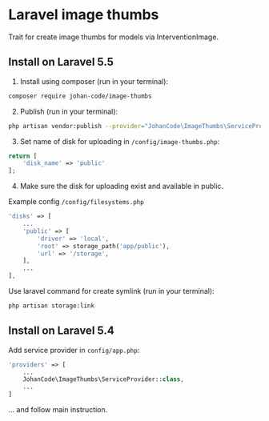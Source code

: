# Laravel image thumbs


Trait for create image thumbs for models via InterventionImage.


## Install on Laravel 5.5

1) Install using composer (run in your terminal):

```bash
composer require johan-code/image-thumbs
```

2) Publish (run in your terminal):

```bash
php artisan vendor:publish --provider="JohanCode\ImageThumbs\ServiceProvider"
```

3) Set name of disk for uploading in `/config/image-thumbs.php`:
 ```php
 return [
     'disk_name' => 'public'
 ];
 ```
 
4) Make sure the disk for uploading exist and available in public.

Example config `/config/filesystems.php`
```php
'disks' => [
    ...
    'public' => [
        'driver' => 'local',
        'root' => storage_path('app/public'),
        'url' => '/storage',
    ],
    ...
],
```

Use laravel command for create symlink (run in your terminal):
```bash
php artisan storage:link
```


## Install on Laravel 5.4

Add service provider in `config/app.php`:

```php
'providers' => [
    ...
    JohanCode\ImageThumbs\ServiceProvider::class,
    ...
]
```
... and follow main instruction.
